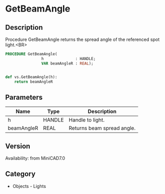 # GetBeamAngle

## Description
Procedure GetBeamAngle returns the spread angle of the referenced spot light.&lt;BR&gt;


```pascal
PROCEDURE GetBeamAngle(
				h              : HANDLE;
				VAR beamAngleR : REAL);
```

```python

def vs.GetBeamAngle(h):
    return beamAngleR
```

## Parameters
|Name|Type|Description|
|---|---|---|
|h|HANDLE|Handle to light.|
|beamAngleR|REAL|Returns beam spread angle.|

## Version
Availability: from MiniCAD7.0
## Category
* Objects - Lights

